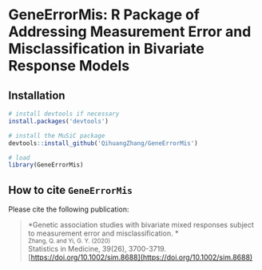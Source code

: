 # GeneErrorMis: R Package of Addressing Measurement Error and Misclassification in Bivariate Response Models

Installation
------------

``` r
# install devtools if necessary
install.packages('devtools')

# install the MuSiC package
devtools::install_github('QihuangZhang/GeneErrorMis')

# load
library(GeneErrorMis)
```

How to cite `GeneErrorMis`
-------------------
Please cite the following publication:

 
> *Genetic association studies with bivariate mixed responses subject to measurement error and misclassification. *<br />
> <small>Zhang, Q. and Yi, G. Y. (2020)<br /></small>
> Statistics in Medicine, 39(26), 3700-3719. [https://doi.org/10.1002/sim.8688](https://doi.org/10.1002/sim.8688) 

